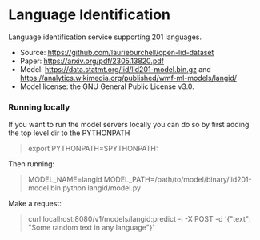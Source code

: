 # Language Identification

Language identification service supporting 201 languages.

* Source: https://github.com/laurieburchell/open-lid-dataset
* Paper: https://arxiv.org/pdf/2305.13820.pdf
* Model: https://data.statmt.org/lid/lid201-model.bin.gz and
 https://analytics.wikimedia.org/published/wmf-ml-models/langid/
* Model license: the GNU General Public License v3.0.



### Running locally
If you want to run the model servers locally you can do so by first adding the top level dir to the PYTHONPATH
> export PYTHONPATH=$PYTHONPATH:
>
Then running:
>  MODEL_NAME=langid MODEL_PATH=/path/to/model/binary/lid201-model.bin python langid/model.py
>
Make a request:
> curl localhost:8080/v1/models/langid:predict -i -X POST -d '{"text": "Some random text in any language"}'
